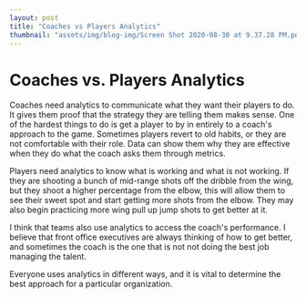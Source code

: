 ```yaml
---
layout: post
title: "Coaches vs Players Analytics"
thumbnail: "assets/img/blog-img/Screen Shot 2020-08-30 at 9.37.28 PM.png"
---
```


# Coaches vs. Players Analytics 

Coaches need analytics to communicate what they want their players to do.  It gives them proof that the strategy they are telling them makes sense.  One of the hardest things to do is get a player to by in entirely to a coach's approach to the game.  Sometimes players revert to old habits, or they are not comfortable with their role. 
Data can show them why they are effective when they do what the coach asks them through metrics. 

Players need analytics to know what is working and what is not working.  If they are shooting a bunch of mid-range shots off the dribble from the wing, but they shoot a higher percentage from the elbow, this will allow them to see their sweet spot and start getting more shots from the elbow.  They may also begin practicing more wing pull up jump shots to get better at it. 

I think that teams also use analytics to access the coach's performance.  I believe that front office executives are always thinking of how to get better, and sometimes the coach is the one that is not
not doing the best job managing the talent.  

Everyone uses analytics in different ways, and it is vital to determine the best approach for a particular organization.  
